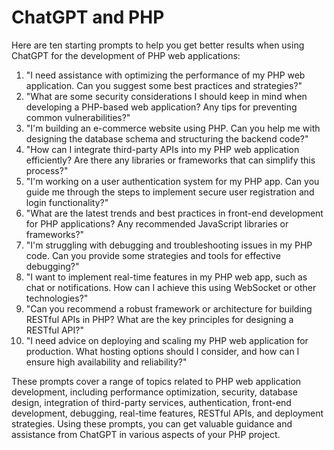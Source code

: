 # ChatGPT and PHP

Here are ten starting prompts to help you get better results when using ChatGPT for the development of PHP web applications:

1. "I need assistance with optimizing the performance of my PHP web application. Can you suggest some best practices and strategies?"
2. "What are some security considerations I should keep in mind when developing a PHP-based web application? Any tips for preventing common vulnerabilities?"
3. "I'm building an e-commerce website using PHP. Can you help me with designing the database schema and structuring the backend code?"
4. "How can I integrate third-party APIs into my PHP web application efficiently? Are there any libraries or frameworks that can simplify this process?"
5. "I'm working on a user authentication system for my PHP app. Can you guide me through the steps to implement secure user registration and login functionality?"
6. "What are the latest trends and best practices in front-end development for PHP applications? Any recommended JavaScript libraries or frameworks?"
7. "I'm struggling with debugging and troubleshooting issues in my PHP code. Can you provide some strategies and tools for effective debugging?"
8. "I want to implement real-time features in my PHP web app, such as chat or notifications. How can I achieve this using WebSocket or other technologies?"
9. "Can you recommend a robust framework or architecture for building RESTful APIs in PHP? What are the key principles for designing a RESTful API?"
10. "I need advice on deploying and scaling my PHP web application for production. What hosting options should I consider, and how can I ensure high availability and reliability?"

These prompts cover a range of topics related to PHP web application development, including performance optimization, security, database design, integration of third-party services, authentication, front-end development, debugging, real-time features, RESTful APIs, and deployment strategies. Using these prompts, you can get valuable guidance and assistance from ChatGPT in various aspects of your PHP project.

